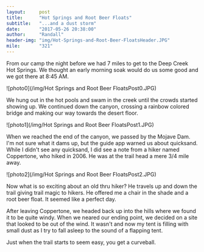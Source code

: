```yaml
---
layout:     post
title:      "Hot Springs and Root Beer Floats"
subtitle:   "...and a dust storm"
date:       "2017-05-26 20:38:00"
author:     "Randall"
header-img: "img/Hot-Springs-and-Root-Beer-FloatsHeader.JPG"
mile:       "321"
---
```

From our camp the night before we had 7 miles to get to the Deep Creek Hot Springs. We thought an early morning soak would do us some good and we got there at 8:45 AM.

![photo0](/img/Hot Springs and Root Beer FloatsPost0.JPG)

We hung out in the hot pools and swam in the creek until the crowds started showing up. We continued down the canyon, crossing a rainbow colored bridge and making our way towards the desert floor.

![photo1](/img/Hot Springs and Root Beer FloatsPost1.JPG)

When we reached the end of the canyon, we passed by the Mojave Dam. I'm not sure what it dams up, but the guide app warned us about quicksand. While I didn't see any quicksand, I did see a note from a hiker named Coppertone, who hiked in 2006. He was at the trail head a mere 3/4 mile away.

![photo2](/img/Hot Springs and Root Beer FloatsPost2.JPG)

Now what is so exciting about an old thru hiker? He travels up and down the trail giving trail magic to hikers. He offered me a chair in the shade and a root beer float. It seemed like a perfect day.

 After leaving Coppertone, we headed back up into the hills where we found it to be quite windy. When we neared our ending point, we decided on a site that looked to be out of the wind. It wasn't and now my tent is filling with small dust as I try to fall asleep to the sound of a flapping tent.

Just when the trail starts to seem easy, you get a curveball.
